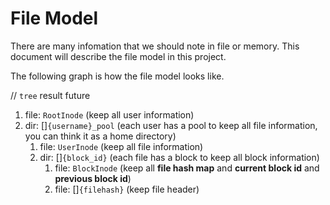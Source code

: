 # File Model
There are many infomation that we should note in file or memory. This document will describe the file model in this project.

The following graph is how the file model looks like.

// `tree` result future

1. file: `RootInode` (keep all user information)
2. dir: []`{username}_pool` (each user has a pool to keep all file information, you can think it as a home directory)
    1. file: `UserInode` (keep all file information)
    2. dir: []`{block_id}` (each file has a block to keep all block information)
        1. file: `BlockInode` (keep all **file hash map** and **current block id** and **previous block id**)
        2. file: []`{filehash}` (keep file header)

